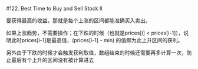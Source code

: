 #122. Best Time to Buy and Sell Stock II

要获得最高的收益，那就是每个上涨的区间都能准确买入卖出。

如果上涨趋势，不需要操作；在下跌的时候（也就是prices[i] < prices[i-1]），说明此时prices[i-1]是最高值，(prices[i-1] - min) 的值即为此上升区间的获利。

另外由于下跌的时候才会触发获利取值，数组结束的时候还需要再多计算一次，防止最后有个上升的区间没有被计算进去